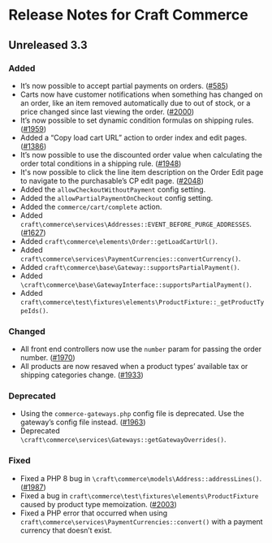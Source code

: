 # Release Notes for Craft Commerce

## Unreleased 3.3

### Added
- It’s now possible to accept partial payments on orders. ([#585](https://github.com/craftcms/commerce/issues/585))
- Carts now have customer notifications when something has changed on an order, like an item removed automatically due to out of stock, or a price changed since last viewing the order. ([#2000](https://github.com/craftcms/commerce/pull/2000))
- It’s now possible to set dynamic condition formulas on shipping rules. ([#1959](https://github.com/craftcms/commerce/issues/1959))
- Added a “Copy load cart URL” action to order index and edit pages. ([#1386](https://github.com/craftcms/commerce/issues/1386))
- It’s now possible to use the discounted order value when calculating the order total conditions in a shipping rule. ([#1948](https://github.com/craftcms/commerce/pull/1948))
- It's now possible to click the line item description on the Order Edit page to navigate to the purchasable’s CP edit page. ([#2048](https://github.com/craftcms/commerce/issues/2048))
- Added the `allowCheckoutWithoutPayment` config setting.
- Added the `allowPartialPaymentOnCheckout` config setting.
- Added the `commerce/cart/complete` action.
- Added `craft\commerce\services\Addresses::EVENT_BEFORE_PURGE_ADDRESSES`. ([#1627](https://github.com/craftcms/commerce/issues/1627))
- Added `craft\commerce\elements\Order::getLoadCartUrl()`.
- Added `craft\commerce\services\PaymentCurrencies::convertCurrency()`.
- Added `craft\commerce\base\Gateway::supportsPartialPayment()`.
- Added `\craft\commerce\base\GatewayInterface::supportsPartialPayment()`.
- Added `craft\commerce\test\fixtures\elements\ProductFixture::_getProductTypeIds()`.

### Changed
- All front end controllers now use the `number` param for passing the order number. ([#1970](https://github.com/craftcms/commerce/issues/1970))
- All products are now resaved when a product types’ available tax or shipping categories change. ([#1933](https://github.com/craftcms/commerce/pull/1933))

### Deprecated
- Using the `commerce-gateways.php` config file is deprecated. Use the gateway’s config file instead. ([#1963](https://github.com/craftcms/commerce/issues/1963))
- Deprecated `\craft\commerce\services\Gateways::getGatewayOverrides()`.

### Fixed
- Fixed a PHP 8 bug in `\craft\commerce\models\Address::addressLines()`. ([#1987](https://github.com/craftcms/commerce/issues/1987))
- Fixed a bug in `craft\commerce\test\fixtures\elements\ProductFixture` caused by product type memoization. ([#2003](https://github.com/craftcms/commerce/issues/2003))
- Fixed a PHP error that occurred when using `craft\commerce\services\PaymentCurrencies::convert()` with a payment currency that doesn’t exist.